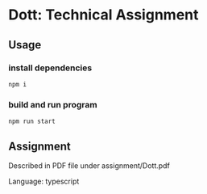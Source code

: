 # Dott: Technical Assignment

## Usage
### install dependencies
`npm i`
### build and run program
`npm run start`

## Assignment
Described in PDF file under assignment/Dott.pdf

Language: typescript
